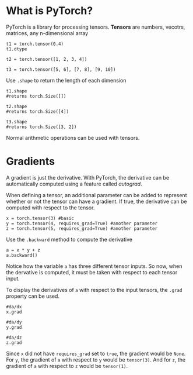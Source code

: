 # What is PyTorch?

PyTorch is a library for processing tensors. 
**Tensors** are numbers, vecotrs, matrices, any n-dimensional array

```
t1 = torch.tensor(0.4)
t1.dtype

t2 = torch.tensor([1, 2, 3, 4])

t3 = torch.tensor([5, 6], [7, 8], [9, 10])
```

Use `.shape` to return the length of each dimension
```
t1.shape
#returns torch.Size([])

t2.shape
#returns torch.Size([4])

t3.shape
#returns torch.Size([3, 2])
```
Normal arithmetic operations can be used with tensors.

# Gradients
A gradient is just the derivative. With PyTorch, the derivative can be automatically computed using a feature called *autograd*.

When defining a tensor, an additional parameter can be added to represent whether or not the tensor can have a gradient. If true, the derivative can be computed with respect to the tensor.

```
x = torch.tensor(3) #basic
y = torch.tensor(4, requires_grad=True) #another parameter
z = torch.tensor(5, requires_grad=True) #another parameter
```

Use the `.backward` method to compute the derivative

```
a = x * y + z
a.backward()
```
Notice how the variable `a` has three different tensor inputs. So now, when the dervative is computed, it must be taken with respect to each tensor input.

To display the derivatives of `a` with respect to the input tensors, the `.grad` property can be used.

```
#da/dx
x.grad

#da/dy
y.grad

#da/dz
z.grad
```
Since `x` did not have `requires_grad` set to `true`, the gradient would be `None`.
For `y`, the gradient of `a` with respect to `y` would be `tensor(3)`. 
And for `z`, the gradient of `a` with respect to `z` would be `tensor(1)`.
